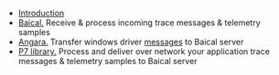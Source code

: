   * [Introduction](http://code.google.com/p/baical/wiki/Introduction)
  * [Baical.](http://code.google.com/p/baical/wiki/Baical) Receive & process incoming trace messages & telemetry samples
  * [Angara.](http://code.google.com/p/baical/wiki/Angara) Transfer windows driver [messages](http://msdn.microsoft.com/en-us/library/windows/desktop/bb968803(v=vs.85).aspx) to Baical server
  * [P7 library.](http://code.google.com/p/baical/wiki/P7Trace) Process and deliver over network your application trace messages & telemetry samples to Baical server